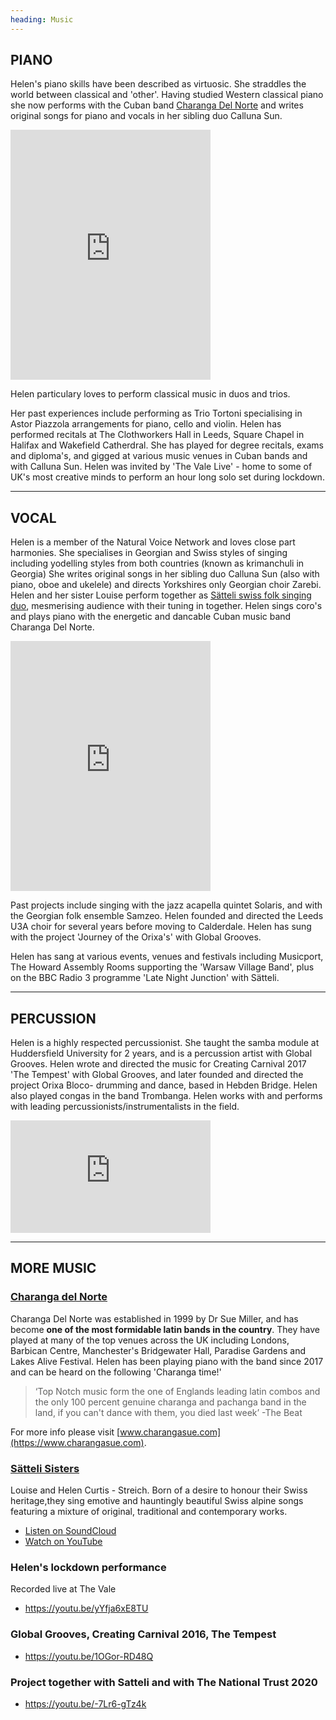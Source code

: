 ```yaml
---
heading: Music
---
```


## PIANO

Helen's piano skills have been described as virtuosic. She straddles the world between classical and 'other'. Having studied Western classical piano she now performs with the Cuban band [Charanga Del Norte](https://www.charangasue.com) and writes original songs for piano and vocals in her sibling duo Calluna Sun.

<div data-oembed-url="https://soundcloud.com/user-985787947/que-maravilloso">
<div class="m-0" style="max-width:320px"><iframe allow="encrypted-media" allowfullscreen="" src="https://w.soundcloud.com/player/?visual=true&amp;url=https%3A%2F%2Fapi.soundcloud.com%2Ftracks%2F491830272&amp;show_artwork=true" style="border: 0; width: 100%; height: 400px;"></iframe></div>
</div>

Helen particulary loves to perform classical music in duos and trios.

Her past experiences include performing as Trio Tortoni specialising in Astor Piazzola arrangements for piano, cello and violin. Helen has performed recitals at The Clothworkers Hall in Leeds, Square Chapel in Halifax and Wakefield Catherdral. She has played for degree recitals, exams and diploma's, and gigged at various music venues in Cuban bands and with Calluna Sun. Helen was invited by 'The Vale Live' - home to some of UK's most creative minds to perform an hour long solo set during lockdown.

<hr />

## VOCAL

Helen is a member of the Natural Voice Network and loves close part harmonies. She specialises in Georgian and Swiss styles of singing including yodelling styles from both countries (known as krimanchuli in Georgia) She writes original songs in her sibling duo Calluna Sun (also with piano, oboe and ukelele) and directs Yorkshires only Georgian choir Zarebi. Helen and her sister Louise perform together as [Sätteli swiss folk singing duo](https://youtu.be/-7Lr6-gTz4k), mesmerising audience with their tuning in together. Helen sings coro's and plays piano with the energetic and dancable Cuban music band Charanga Del Norte.

<div data-oembed-url="https://soundcloud.com/user-985787947/when-there-is-light-sharon-durant">
<div class="m-0" style="max-width:320px"><iframe allow="encrypted-media" allowfullscreen="" src="https://w.soundcloud.com/player/?visual=true&amp;url=https%3A%2F%2Fapi.soundcloud.com%2Ftracks%2F491843538&amp;show_artwork=true" style="border: 0; width: 100%; height: 400px;"></iframe></div>
</div>

Past projects include singing with the jazz acapella quintet Solaris, and with the Georgian folk ensemble Samzeo. Helen founded and directed the Leeds U3A choir for several years before moving to Calderdale. Helen has sung with the project 'Journey of the Orixa's' with Global Grooves.

Helen has sang at various events, venues and festivals including Musicport, The Howard Assembly Rooms supporting the 'Warsaw Village Band', plus on the BBC Radio 3 programme 'Late Night Junction' with Sätteli.

<hr />

## PERCUSSION

Helen is a highly respected percussionist. She taught the samba module at Huddersfield University for 2 years, and is a percussion artist with Global Grooves. Helen wrote and directed the music for Creating Carnival 2017 'The Tempest' with Global Grooves, and later founded and directed the project Orixa Bloco- drumming and dance, based in Hebden Bridge. Helen also played congas in the band Trombanga. Helen works with and performs with leading percussionists/instrumentalists in the field.

<div data-oembed-url="https://youtu.be/jRJ6rz6gqec">
<div class="m-0" style="max-width:320px">
<div style="height:0; left:0; padding-bottom:56.25%; position:relative; width:100%"><iframe allow="encrypted-media; accelerometer; gyroscope; picture-in-picture" allowfullscreen="" scrolling="no" src="https://www.youtube.com/embed/jRJ6rz6gqec?rel=0" style="border: 0; top: 0; left: 0; width: 100%; height: 100%; position: absolute;"></iframe></div>
</div>
</div>

<hr />

## MORE MUSIC

### [Charanga del Norte](https://www.charangasue.com)

Charanga Del Norte was established in 1999 by Dr Sue Miller, and has become **one of the most formidable latin bands in the country**. They have played at many of the top venues across the UK including Londons, Barbican Centre, Manchester's Bridgewater Hall, Paradise Gardens and Lakes Alive Festival. Helen has been playing piano with the band since 2017 and can be heard on the following 'Charanga time!'

> ‘Top Notch music form the one of Englands leading latin combos and the only 100 percent genuine charanga and pachanga band in the land, if you can't dance with them, you died last week’ -The Beat

For more info please visit [www.charangasue.com](https://www.charangasue.com).

### [Sätteli Sisters](https://on.soundcloud.com/F2DsbVnxKLCwtkJc7)

Louise and Helen Curtis - Streich. Born of a desire to honour their Swiss heritage,they sing emotive and hauntingly beautiful Swiss alpine songs featuring a mixture of original, traditional and contemporary works.

- [Listen on SoundCloud](https://on.soundcloud.com/F2DsbVnxKLCwtkJc7)
- [Watch on YouTube](https://www.youtube.com/@sattelisisters)

### Helen's lockdown performance

Recorded live at The Vale

- https://youtu.be/yYfja6xE8TU

### Global Grooves, Creating Carnival 2016, The Tempest

- https://youtu.be/1OGor-RD48Q

### Project together with Satteli and with The National Trust 2020

- https://youtu.be/-7Lr6-gTz4k
